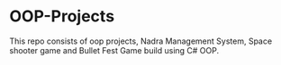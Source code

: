 # OOP-Projects
This  repo consists of oop projects, Nadra Management System, Space shooter game and Bullet Fest Game build using C# OOP.
